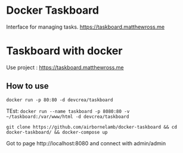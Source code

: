 # Docker Taskboard

Interface for managing tasks.
https://taskboard.matthewross.me

# Taskboard with docker

Use project : https://taskboard.matthewross.me

## How to use
```Linux
docker run -p 80:80 -d devcrea/taskboard
```

TEst:
`docker run --name taskboard -p 8080:80 -v ~/taskboard:/var/www/html -d devcrea/taskboard`

`git clone https://github.com/airbornelamb/docker-taskboard && cd docker-taskboard/ && docker-compose up`

Got to page http://localhost:8080 and connect with admin/admin
